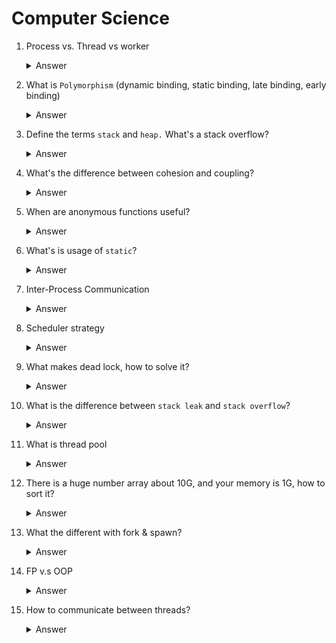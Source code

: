 # Computer Science

1. Process vs. Thread vs worker
    <details><summary>Answer</summary>
    
    - Process: A process is an instance of a program in execution. It contains the program code and its current activity. Each process is started with a single thread, often called the primary thread, and can create additional threads from any of its threads.

    - Thread: A thread is the entity within a process that can be scheduled for execution. It contains the thread's context, a set of registers, the thread stack, and a thread environment block.

    - Worker: A worker is a thread that is managed by a thread pool. It is a thread that is waiting for a task to be assigned to it.
2. What is `Polymorphism` (dynamic binding, static binding, late binding, early binding)
    <details><summary>Answer</summary>

    - Polymorphism is the ability of an object to take on many forms. The most common use of polymorphism in OOP occurs when a parent class reference is used to refer to a child class object.

    - Dynamic binding / Late binding: The process of determining which method to call at runtime is called dynamic binding. In Java, all methods are virtually invoked. This means that all methods are invoked based on the runtime type of the object, not the compile-time type of the object.

    - Static binding / Early binding: The process of determining which method to call at compile time is called static binding. In Java, all methods are statically bound unless they are overridden in a subclass.
3. Define the terms `stack` and `heap.` What's a stack overflow?
    <details><summary>Answer</summary>

    - Stack: A stack is a data structure that stores a list of elements in a LIFO (last in, first out) fashion. In other words, the last element added to the stack will be the first one to be removed. A stack is a limited access data structure - elements can be added and removed from the stack only at the top. A stack is a useful data structure when you need to store data and ensure that the last element added is the first one to be removed.

    - Heap: A heap is a specialized tree-based data structure that satisfies the heap property: if P is a parent node of C, then the key (the value) of P is either greater than or equal to (in a max heap) or less than or equal to (in a min heap) the key of C. A common implementation of a heap is the binary heap, in which the tree is a complete binary tree.

    - stack overflow: A stack overflow occurs when a program attempts to use more stack space than is available. In other words, a stack overflow occurs when a program recurses too deeply, or when an otherwise infinite loop exists.
    <details>

4. What's the difference between cohesion and coupling?
    <details><summary>Answer</summary>

    - Cohesion: Cohesion is a measure of how strongly related the responsibilities of a class or module are. A class or module with high cohesion is focused on a single responsibility, while a class or module with low cohesion has its responsibilities spread across many different tasks.

    - Coupling: Coupling is a measure of how closely two or more classes or modules are related. A class or module with high coupling is tightly coupled to another class or module, while a class or module with low coupling is loosely coupled to another class or module.
    <details>
5. When are anonymous functions useful?
    <details><summary>Answer</summary>

    - Anonymous functions are useful when you need to pass a function as an argument to another function. They are also useful when you need to define a function inline without having to explicitly name it.
    <details>

6.  What's is usage of `static`?
    <details><summary>Answer</summary>

    - Static variables are shared by all instances of the class. Static methods can be called without creating an instance of the class. Static methods can only access static variables.
    <details>

7.  Inter-Process Communication
    <details><summary>Answer</summary>

    - Shared memory: The most common form of inter-process communication is shared memory. In shared memory, two or more processes can access the same region of memory. This region of memory is called a shared memory segment. Shared memory is the fastest form of inter-process communication, but it is also the most difficult to implement.

    - Message passing: Message passing is a form of inter-process communication in which the sending process sends a message to the receiving process. The receiving process can be on the same computer or on a different computer. Message passing is the most common form of inter-process communication in distributed systems.

    - Remote procedure call: A remote procedure call (RPC) is a form of inter-process communication in which a computer program causes a procedure to execute in a different address space (commonly on another computer on a shared network). An RPC is conceptually similar to a function call in programming languages.

    - Signals: A signal is a form of inter-process communication in which a process can send a notification to another process. Signals are used to notify a process that an event has occurred. Signals are asynchronous, which means that the sending process does not wait for the receiving process to acknowledge the signal.
    <details>
8.  Scheduler strategy
    <details><summary>Answer</summary>

    - Round-robin: In round-robin scheduling, each process is assigned a fixed time slot in a cyclic way. In other words, each process is executed for a fixed amount of time and then the CPU is taken away from the process and given to the next process in the queue. Round-robin scheduling is simple, easy to implement, and starvation-free.

    - First-come, first-served: In first-come, first-served scheduling, the process that requests the CPU first is allocated the CPU first. First-come, first-served scheduling is simple, easy to implement, and starvation-free.

    - Shortest job first: In shortest job first scheduling, the process with the smallest execution time is allocated the CPU first. Shortest job first scheduling is simple, easy to implement, and starvation-free.

    - Shortest remaining time first: In shortest remaining time first scheduling, the process with the smallest remaining execution time is allocated the CPU first. Shortest remaining time first scheduling is simple, easy to implement, and starvation-free.

    - Priority scheduling: In priority scheduling, each process is assigned a priority. The process with the highest priority is allocated the CPU first. Priority scheduling is simple, easy to implement, and starvation-free.

    - Multilevel queue scheduling: In multilevel queue scheduling, the ready queue is divided into multiple queues. Each queue has a different priority. Processes are placed in a queue based on their priority. The process with the highest priority is allocated the CPU first. Multilevel queue scheduling is simple, easy to implement, and starvation-free.

    - Multilevel feedback queue scheduling: In multilevel feedback queue scheduling, the ready queue is divided into multiple queues. Each queue has a different priority. Processes are placed in a queue based on their priority. The process with the highest priority is allocated the CPU first. If a process uses up its time slice, it is moved to a lower-priority queue. Multilevel feedback queue scheduling is simple, easy to implement, and starvation-free.

    - Real-time scheduling: In real-time scheduling, each process is assigned a deadline. The process that misses its deadline is terminated. Real-time scheduling is simple, easy to implement, and starvation-free.
    <details>
9.  What makes dead lock, how to solve it?
    <details><summary>Answer</summary>

    - Deadlock occurs when two or more processes are blocked because each process is holding a resource and waiting for another resource acquired by some other process. Deadlock can be prevented by using the following methods:

    - Mutual exclusion: A resource can be used by only one process at a time.

    - Hold and wait: A process is holding at least one resource and waiting for resources that are held by other processes.

    - No preemption: A resource cannot be taken from a process unless the process releases the resource.
    - Circular wait: There exists a circular wait for resources.
    <details>

10. What is the difference between `stack leak` and `stack overflow`?
    <details><summary>Answer</summary>

    - Stack overflow occurs when a program attempts to use more stack space than is available. In other words, a stack overflow occurs when a program recurses too deeply, or when an otherwise infinite loop exists.
  
    - Stack leak occurs when a program allocates memory on the stack and does not free it. In other words, a stack leak occurs when a program allocates memory on the stack and does not free it.
    <details>
11. What is thread pool
    <details><summary>Answer</summary>

    - A thread pool is a group of worker threads that are waiting for the tasks and jobs. A thread pool manages the worker threads and reuses them many times. It reduces the number of thread creations and thereby improves the performance of the application to a great extent.
    <details>
12. There is a huge number array about 10G, and your memory is 1G, how to sort it?
    <details><summary>Answer</summary>

    - External sorting
        1. Divide the huge file into smaller chunks that can fit into the memory.
        2. Sort each chunk using a sorting algorithm that can fit into memory.
        3. Split the sorted chunks into smaller chunks.
        4. Merge and sort the smaller chunks using a sorting algorithm that can fit into memory.
13. What the different with fork & spawn?
    <details><summary>Answer</summary>

    - fork: fork() system call creates a new process by duplicating the calling process. The new process, referred to as the child, is an exact duplicate of the calling process, referred to as the parent. The child process is created with a new process ID, and parent process is assigned the process ID of its child. The child process is created with a new process ID, and parent process is assigned the process ID of its child.

    - spawn: spawn() system call creates a new process by duplicating the calling process. The new process, referred to as the child, is an exact duplicate of the calling process, referred to as the parent. The child process is created with a new process ID, and parent process is assigned the process ID of its child. The child process is created with a new process ID, and parent process is assigned the process ID of its child.
    <details>

14. FP v.s OOP
    <details><summary>Answer</summary>

    - FP: Functional programming is a programming paradigm where programs are constructed by applying and composing functions. It is a declarative programming paradigm, which means programming is done with expressions or declarations instead of statements. In functional programming, the output value of a function depends only on its arguments, so calling a function with the same value for an argument always produces the same result. This is called referential transparency. Referential transparency allows the compiler to optimize the code by performing common subexpression elimination and other optimizations that are not available in imperative programming languages.
    
    - OOP: Object-oriented programming is a programming paradigm based on the concept of "objects", which can contain data, in the form of fields, often known as attributes; and code, in the form of procedures, often known as methods. A feature of objects is that an object's procedures can access and often modify the data fields of the object with which they are associated (objects have a notion of "this" or "self"). In OOP, computer programs are designed by making them out of objects that interact with one another. OOP languages are diverse, but the most popular ones are class-based, meaning that objects are instances of classes, which also determine their types.
    <details>
15. How to communicate between threads?
    <details><summary>Answer</summary>

    - Shared memory: 
    - Message passing: 